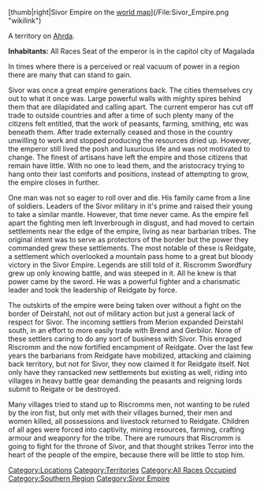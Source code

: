 [thumb|right|Sivor Empire on the [world
map](:File:World_Map_Handout.jpg "wikilink")](/File:Sivor_Empire.png "wikilink")

A territory on [Ahrda](/Ahrda "wikilink").

**Inhabitants:** All Races Seat of the emperor is in the capitol city of
Magalada

In times where there is a perceived or real vacuum of power in a region
there are many that can stand to gain.

Sivor was once a great empire generations back. The cities themselves
cry out to what it once was. Large powerful walls with mighty spires
behind them that are dilapidated and calling apart. The current emperor
has cut off trade to outside countries and after a time of such plenty
many of the citizens felt entitled, that the work of peasants, farming,
smithing, etc was beneath them. After trade externally ceased and those
in the country unwilling to work and stopped producing the resources
dried up. However, the emperor still lived the posh and luxurious life
and was not motivated to change. The finest of artisans have left the
empire and those citizens that remain have little. With no one to lead
them, and the aristocracy trying to hang onto their last comforts and
positions, instead of attempting to grow, the empire closes in further.

One man was not so eager to roll over and die. His family came from a
line of soldiers. Leaders of the Sivor military in it's prime and raised
their young to take a similar mantle. However, that time never came. As
the empire fell apart the fighting men left Inverbrough in disgust, and
had moved to certain settlements near the edge of the empire, living as
near barbarian tribes. The original intent was to serve as protectors of
the border but the power they commanded grew these settlements. The most
notable of these is Reidgate, a settlement which overlooked a mountain
pass home to a great but bloody victory in the Sivor Empire. Legends are
still told of it. Riscromm Swordfury grew up only knowing battle, and
was steeped in it. All he knew is that power came by the sword. He was a
powerful fighter and a charismatic leader and took the leadership of
Reidgate by force.

The outskirts of the empire were being taken over without a fight on the
border of Deirstahl, not out of military action but just a general lack
of respect for Sivor. The incoming settlers from Merion expanded
Deirstahl south, in an effort to more easily trade with Brend and
Gerbilor. None of these settlers caring to do any sort of business with
Sivor. This enraged Riscromm and the now fortified encampment of
Reidgate. Over the last few years the barbarians from Reidgate have
mobilized, attacking and claiming back territory, but not for Sivor,
they now claimed it for Reidgate itself. Not only have they ransacked
new settlements but existing as well, riding into villages in heavy
battle gear demanding the peasants and reigning lords submit to Reigate
or be destroyed.

Many villages tried to stand up to Riscromms men, not wanting to be
ruled by the iron fist, but only met with their villages burned, their
men and women killed, all possessions and livestock returned to
Reidgate. Children of all ages were forced into captivity, mining
resources, farming, crafting armour and weaponry for the tribe. There
are rumours that Riscromm is going to fight for the throne of Sivor, and
that thought strikes Terror into the heart of the people of the empire,
because there will be little to stop him.

[Category:Locations](/Category:Locations "wikilink")
[Category:Territories](/Category:Territories "wikilink") [Category:All
Races Occupied](/Category:All_Races_Occupied "wikilink")
[Category:Southern Region](/Category:Southern_Region "wikilink")
[Category:Sivor Empire](/Category:Sivor_Empire "wikilink")